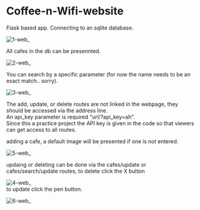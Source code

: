 # Coffee-n-Wifi-website
Flask based app. Connecting to an sqlite database.  
  
![1-web_](https://user-images.githubusercontent.com/94202654/158165578-bb1a7c67-a08e-4f31-96f0-7f439ef2ecd3.png)  

All cafes in the db can be presennted. 
  
![2-web_](https://user-images.githubusercontent.com/94202654/158165765-9d1f3cad-0c5e-438b-ab37-2d60e0771385.png)  

You can search by a specific parameter (for now the name needs to be an exact match.. sorry).  
  
![3-web_](https://user-images.githubusercontent.com/94202654/158165968-a61a5e58-c78b-4b53-9465-1006987652e0.png)  

The add, update, or delete routes are not linked in the webpage, they should be accessed via the address line.    
An api_key parameter is required "url/?api_key=ah".  
Since this a practice project the API key is given in the code so that viewers can get access to all routes.   

adding a cafe, a default image will be presented if one is not entered.  
  
![5-web_](https://user-images.githubusercontent.com/94202654/158166163-a5765fbd-a60f-42c8-9ce3-24d26de49976.png)  

updaing or deleting can be done via the cafes/update or cafes/search/update routes,
to delete click the X button  
  
![4-web_](https://user-images.githubusercontent.com/94202654/158166412-f4d54998-c98e-4491-8c49-c9043a227959.png)  
to update click the pen button.    
  
![6-web_](https://user-images.githubusercontent.com/94202654/158166440-c144cab5-7aea-4022-9b7b-b60fe2a7931e.png)  
